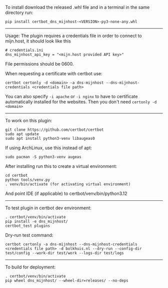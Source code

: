 
To install download the released .whl file and in a terminal in the same directory run:

```
pip install certbot_dns_mijnhost-<VERSION>-py3-none-any.whl
```
------------------------------------------
Usage:
The plugin requires a credentials file in order to connect to mijn.host, it should look like this
```
# credentials.ini
dns_mijnhost_api_key = "<mijn.host provided API key>"
```
File permissions should be 0600.

When requesting a certificate with certbot use:
```
certbot certonly -d <domain> -a dns-mijnhost --dns-mijnhost-credentials <credentials file path>
```
You can also specify ```-i apache``` or ```-i nginx``` to have to certificate automatically installed for the websites.
Then you don't need ```certonly -d <domain>```

------------------------------------------
To work on this plugin:

```
git clone https://github.com/certbot/certbot
sudo apt update
sudo apt install python3-venv libaugeas0
```


If using ArchLinux, use this instead of apt:
```
sudo pacman -S python3-venv augeas
```

After installing run this to create a virtual environment:
```
cd certbot
python tools/venv.py
. venv/bin/activate (for activating virtual environment)
```
And point IDE (if applicable) to certbot/venv/bin/python3.12

------------------------------------------
To test plugin in certbot dev environment:

```
. certbot/venv/bin/activate
pip install -e dns_mijnhost/
certbot_test plugins
```

Dry-run test command:
```
certbot certonly -a dns-mijnhost --dns-mijnhost-credentials <credentials file path> -d bolkhuis.nl --dry-run --config-dir test/config --work-dir test/work --logs-dir test/logs
```
------------------------------------------
To build for deployment:


```
. certbot/venv/bin/activate
pip wheel dns_mijnhost/ --wheel-dir=releases/ --no-deps
```
